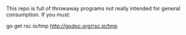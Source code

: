 This repo is full of throwaway programs not really intended for general consumption.
If you must:

go get rsc.io/tmp
http://godoc.org/rsc.io/tmp
